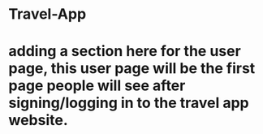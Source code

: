 # Travel-App

# adding a section here for the user page, this user page will be the first page people will see after signing/logging in to the travel app website. 
